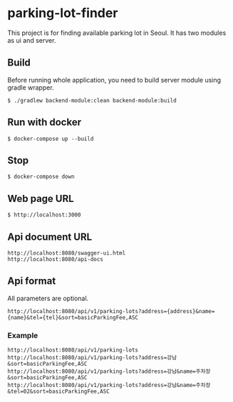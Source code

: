 # parking-lot-finder
This project is for finding available parking lot in Seoul.
It has two modules as ui and server.

## Build
Before running whole application, you need to build server module using gradle wrapper.  
```  
$ ./gradlew backend-module:clean backend-module:build
```  

## Run with docker 
```  
$ docker-compose up --build
```  

## Stop
```
$ docker-compose down
```

## Web page URL
```
$ http://localhost:3000
```

## Api document URL 
``` 
http://localhost:8080/swagger-ui.html  
http://localhost:8080/api-docs  
```

## Api format
All parameters are optional.
```
http://localhost:8080/api/v1/parking-lots?address={address}&name={name}&tel={tel}&sort=basicParkingFee,ASC
```

### Example
```
http://localhost:8080/api/v1/parking-lots
http://localhost:8080/api/v1/parking-lots?address=강남&sort=basicParkingFee,ASC
http://localhost:8080/api/v1/parking-lots?address=강남&name=주차장&sort=basicParkingFee,ASC
http://localhost:8080/api/v1/parking-lots?address=강남&name=주차장&tel=02&sort=basicParkingFee,ASC
```

